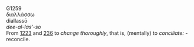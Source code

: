 G1259  
διαλλάσσω  
diallassō  
*dee-al-las‘-so*  
From [1223](g1223) and [236](g0236) to *change* *thoroughly*, that is,
(mentally) to *conciliate:* - reconcile.  
